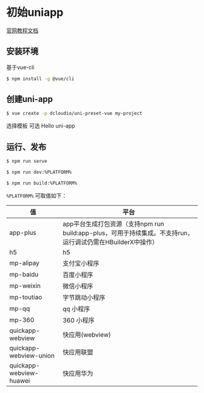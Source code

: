 # 初始uniapp

[官网教程文档](https://uniapp.dcloud.io/)

## 安装环境

基于vue-cli

```bash
$ npm install -g @vue/cli
```

## 创建uni-app

```bash
$ vue create -p dcloudio/uni-preset-vue my-project
```

选择模板 可选 Hello uni-app

## 运行、发布

```bash
$ npm run serve

$ npm run dev:%PLATFORM%

$ npm run build:%PLATFORM%
```

`%PLATFORM%` 可取值如下：


| 值 | 平台 |
| -- | -- |
| app-plus | app平台生成打包资源（支持npm run build:app-plus，可用于持续集成。不支持run，运行调试仍需在HBuilderX中操作） |
| h5 | h5 |
| mp-alipay | 支付宝小程序 |
| mp-baidu | 百度小程序 |
| mp-weixin | 微信小程序 |
| mp-toutiao | 字节跳动小程序 |
| mp-qq | qq 小程序 |
| mp-360 | 360 小程序 |
| quickapp-webview | 快应用(webview) |
| quickapp-webview-union | 快应用联盟 |
| quickapp-webview-huawei | 快应用华为 |